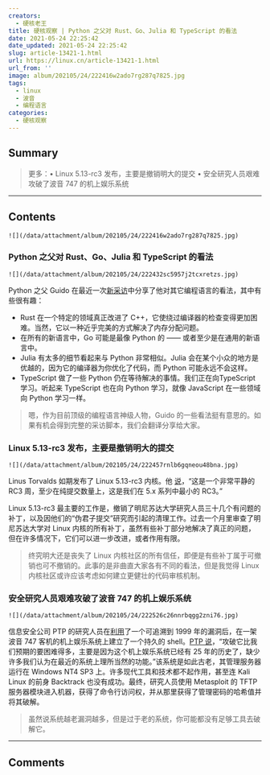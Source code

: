 ```yaml
---
creators:
  - 硬核老王
title: 硬核观察 | Python 之父对 Rust、Go、Julia 和 TypeScript 的看法
date: 2021-05-24 22:25:42
date_updated: 2021-05-24 22:25:42
slug: article-13421-1.html
url: https://linux.cn/article-13421-1.html
url_from: ''
image: album/202105/24/222416w2ado7rg287q7825.jpg
tags:
  - linux
  - 波音
  - 编程语言
categories:
  - 硬核观察
---
```


## Summary

> 更多：• Linux 5.13-rc3 发布，主要是撤销明大的提交 • 安全研究人员艰难攻破了波音 747 的机上娱乐系统

***

<!-- more -->

## Contents

`![](/data/attachment/album/202105/24/222416w2ado7rg287q7825.jpg)`

### Python 之父对 Rust、Go、Julia 和 TypeScript 的看法

`![](/data/attachment/album/202105/24/222432sc5957j2tcxretzs.jpg)`

Python 之父 Guido 在最近一次[新采访](https://www.youtube.com/watch?v=aYbNh3NS7jA)中分享了他对其它编程语言的看法，其中有些很有趣：

* Rust 在一个特定的领域真正改进了 C++，它使绕过编译器的检查变得更加困难。当然，它以一种近乎完美的方式解决了内存分配问题。
* 在所有的新语言中，Go 可能是最像 Python 的 —— 或者至少是在通用的新语言中。
* Julia 有太多的细节看起来与 Python 非常相似。Julia 会在某个小众的地方是优越的，因为它的编译器为你优化了代码，而 Python 可能永远不会这样。
* TypeScript 做了一些 Python 仍在等待解决的事情。我们正在向TypeScript学习。听起来 TypeScript 也在向 Python 学习，就像 JavaScript 在一些领域向 Python 学习一样。

> 
> 嗯，作为目前顶级的编程语言神级人物，Guido 的一些看法挺有意思的。如果有机会得到完整的采访脚本，我们会翻译分享给大家。
> 
> 
> 

### Linux 5.13-rc3 发布，主要是撤销明大的提交

`![](/data/attachment/album/202105/24/222457rnlb6gqneou48bna.jpg)`

Linus Torvalds 如期发布了 Linux 5.13-rc3 内核。他 [说](https://lore.kernel.org/lkml/CAHk-=wiUwtRp+jjCMd9x8O90iD_YHVBQzJoKCsT9e06L7qob3Q@mail.gmail.com/T/#u)，“这是一个非常平静的 RC3 周，至少在纯提交数量上，这是我们在 5.x 系列中最小的 RC3。”

Linux 5.13-rc3 最主要的工作是，撤销了明尼苏达大学研究人员三十几个有问题的补丁，以及因他们的“伪君子提交”研究而引起的清理工作。过去一个月里审查了明尼苏达大学对 Linux 内核的所有补丁，虽然有些补丁部分地解决了真正的问题，但在许多情况下，它们可以进一步改进，或者作用有限。

> 
> 终究明大还是丧失了 Linux 内核社区的所有信任，即便是有些补丁属于可撤销也可不撤销的。此事的是非曲直大家各有不同的看法，但是我觉得 Linux 内核社区或许应该考虑如何建立更健壮的代码审核机制。
> 
> 
> 

### 安全研究人员艰难攻破了波音 747 的机上娱乐系统

`![](/data/attachment/album/202105/24/222526c26nnrbqgg2zni76.jpg)`

信息安全公司 PTP 的研究人员在[利用](https://www.theregister.com/2021/05/21/boeing_747_ife_windows_nt4_shell_access/)了一个可追溯到 1999 年的漏洞后，在一架波音 747 客机的机上娱乐系统上建立了一个持久的 shell。[PTP 说](https://www.pentestpartners.com/security-blog/getting-a-persistent-shell-on-a-747-ife/)，“攻破它比我们预期的要困难得多，主要是因为这个机上娱乐系统已经有 25 年的历史了，缺少许多我们认为在最近的系统上理所当然的功能。”该系统是如此古老，其管理服务器运行在 Windows NT4 SP3 上。许多现代工具和技术都不起作用，甚至连 Kali Linux 的前身 Backtrack 也没有成功。最终，研究人员使用 Metasploit 的 TFTP 服务器模块进入机器，获得了命令行访问权，并从那里获得了管理密码的哈希值并将其破解。

> 
> 虽然说系统越老漏洞越多，但是过于老的系统，你可能都没有足够工具去破解它。
> 
> 
>

***

## Comments
